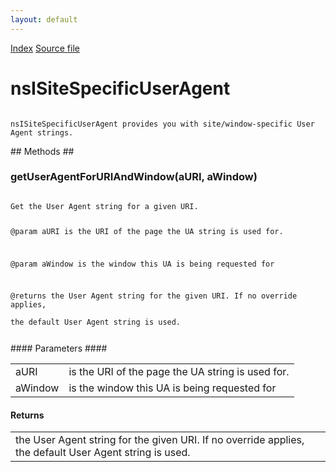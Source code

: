 ```yaml
---
layout: default
---
```

<div id='links'><a href="../index.html">Index</a>
<a href="http://dxr.mozilla.org/mozilla-central/source/dom/base/nsISiteSpecificUserAgent.idl">Source file</a>
</div>

# nsISiteSpecificUserAgent #
<code>  
nsISiteSpecificUserAgent provides you with site/window-specific User Agent strings.  
  
</code>
## Methods ##

### getUserAgentForURIAndWindow(aURI, aWindow) ###
<code>  
Get the User Agent string for a given URI.  
  
@param aURI is the URI of the page the UA string is used for.  
  
@param aWindow is the window this UA is being requested for  
  
@returns the User Agent string for the given URI. If no override applies,  
the default User Agent string is used.  
  
</code>
#### Parameters ####

<table>

<tr>
<td>aURI</td>
<td>is the URI of the page the UA string is used for.  
</td>
</tr>

<tr>
<td>aWindow</td>
<td>is the window this UA is being requested for  
</td>
</tr>

</table>

#### Returns ####

<table>

<tr>
<td>the User Agent string for the given URI. If no override applies,  
the default User Agent string is used.  
</td>
</tr>

</table>
